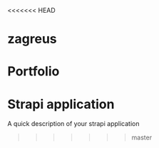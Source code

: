 <<<<<<< HEAD
# zagreus
Portfolio
=======
# Strapi application

A quick description of your strapi application
>>>>>>> master
